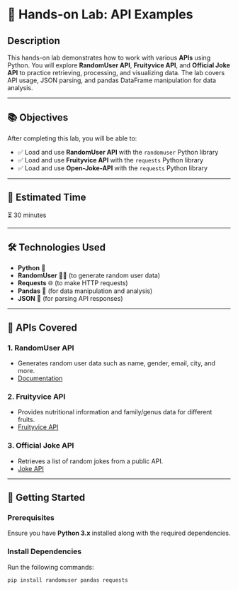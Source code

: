 # 🎯 **Hands-on Lab: API Examples**  

## **Description**  
This hands-on lab demonstrates how to work with various **APIs** using Python. You will explore **RandomUser API**, **Fruityvice API**, and **Official Joke API** to practice retrieving, processing, and visualizing data. The lab covers API usage, JSON parsing, and pandas DataFrame manipulation for data analysis.  

---

## 📚 **Objectives**  
After completing this lab, you will be able to:  
- ✅ Load and use **RandomUser API** with the `randomuser` Python library  
- ✅ Load and use **Fruityvice API** with the `requests` Python library  
- ✅ Load and use **Open-Joke-API** with the `requests` Python library  

---

## 📌 **Estimated Time**  
⏳ 30 minutes  

---

## 🛠️ **Technologies Used**  
- **Python** 🐍  
- **RandomUser** 🧍‍♂️ (to generate random user data)  
- **Requests** 🌐 (to make HTTP requests)  
- **Pandas** 📑 (for data manipulation and analysis)  
- **JSON** 🔗 (for parsing API responses)  

---

## 📂 **APIs Covered**  
### **1. RandomUser API**  
- Generates random user data such as name, gender, email, city, and more.  
- [Documentation](https://randomuser.me/documentation)  

### **2. Fruityvice API**  
- Provides nutritional information and family/genus data for different fruits.  
- [Fruityvice API](https://www.fruityvice.com/)  

### **3. Official Joke API**  
- Retrieves a list of random jokes from a public API.  
- [Joke API](https://official-joke-api.appspot.com/)  

---

## 🚀 **Getting Started**  
### **Prerequisites**  
Ensure you have **Python 3.x** installed along with the required dependencies.  

### **Install Dependencies**  
Run the following commands:  
```bash
pip install randomuser pandas requests
